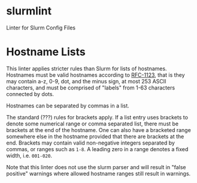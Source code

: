 # slurmlint
Linter for Slurm Config Files

# Hostname Lists

This linter applies stricter rules than Slurm for lists of hostnames.
Hostnames must be valid hostnames according to
[RFC-1123](https://tools.ietf.org/html/rfc1123), that is they may contain
a-z, 0-9, dot, and the minus sign, at most 253 ASCII characters, and must
be comprised of "labels" from 1-63 characters connected by dots.

Hostnames can be separated by commas in a list.

The standard (???) rules for brackets apply. If a list entry uses brackets
to denote some numerical range or comma separated list, there must be
brackets at the end of the hostname. One can also have a bracketed range
somewhere else in the hostname provided that there are brackets at the end.
Brackets may contain valid non-negative integers separated by commas, or
ranges such as `1-8`. A leading zero in a range denotes a fixed width, i.e.
`001-020`.

Note that this linter does not use the slurm parser and will result in
"false positive" warnings where allowed hostname ranges still result in
warnings.
